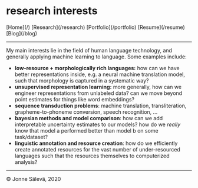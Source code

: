 <div id='topheader'>

# research interests

</div>

<thead>

<tr>

  <td>[Home](/)</td>

  <td>[Research](/research)</td>

  <td>[Portfolio](/portfolio)</td>

  <td>[Resume](/resume)</td>

  <td>[Blog](/blog)</td>

</tr>

</thead>

---

<div id='container'>

My main interests lie in the field of human language technology, and generally applying machine learning to language.  Some examples include:

- **low-resource + morphologically rich languages:** how can we have better representations inside, e.g. a neural machine translation model, such that morphology is captured in a systematic way?
- **unsupervised representation learning:** more generally, how can we engineer representations from unlabeled data? can we move beyond point estimates for things like word embeddings?
- **sequence transduction problems**: machine translation, transliteration, grapheme-to-phoneme conversion, speech recognition, ...
- **bayesian methods and model comparison**: how can we add interpretable uncertainty estimates to our models? how do we _really_ know that model a performed better than model b on some task/dataset?
- **linguistic annotation and resource creation**: how do we efficiently create annotated resources for the vast number of under-resourced languages such that the resources themselves to computerized analysis?

</div>

---

<tfoot>

<tr>

  <td>© Jonne Sälevä, 2020</td>

</tr>

</tfoot>
